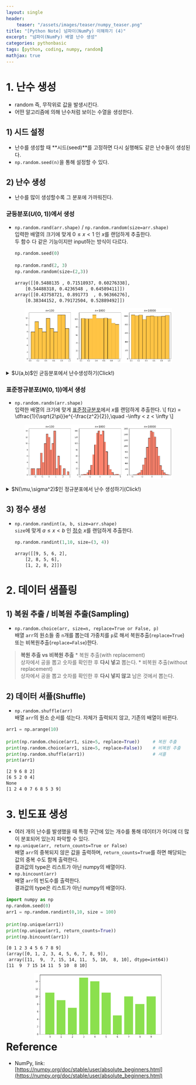 ```yaml
---
layout: single
header:
    teaser: "/assets/images/teaser/numpy_teaser.png"
title: "[Python Note] 넘파이(NumPy) 이해하기 (4)"
excerpt: "넘파이(NumPy) 배열 난수 생성"
categories: pythonbasic
tags: [python, coding, numpy, random]
mathjax: true
---
```


# 1. 난수 생성
* random 즉, 무작위로 값을 발생시킨다. 
* 어떤 알고리즘에 의해 난수처럼 보이는 수열을 생성한다. 

## 1) 시드 설정
* 난수를 생성할 때 **시드(seed)**를 고정하면 다시 실행해도 같은 난수들이 생성된다. 
* `np.random.seed(n)`을 통해 설정할 수 있다. 

## 2) 난수 생성
* 난수를 많이 생성할수록 그 분포에 가까워진다.

### 균등분포($U(0,1)$)에서 생성 
* `np.random.rand(arr.shape)` / `np.random.random(size=arr.shape)`<br>
입력한 배열의 크기에 맞게 $0\leq x<1$ 인 $x$를 랜덤하게 추출한다.<br>
두 함수 다 같은 기능이지만 input하는 방식이 다르다. 

    ```python
    np.random.seed(0)

    np.random.rand(2, 3)
    np.random.random(size=(2,3))
    ```
    ```
    array([[0.5488135 , 0.71518937, 0.60276338],
        [0.54488318, 0.4236548 , 0.64589411]])
    array([[0.43758721, 0.891773  , 0.96366276],
        [0.38344152, 0.79172504, 0.52889492]])
    ```

<p style="text-align:center; width:80%; margin:auto">
    <img src="/assets/images/numpy/rand.png">
</p>

<details style='margin-top:1em'>
<summary>
$U(a,b)$인 균등분포에서 난수생성하기(Click!)
</summary>

<div markdown="1">

\\[
    a \leq x < b \quad\rightarrow\quad 0 \leq x - a < b - a
    \quad\rightarrow\quad 0 \leq u = \dfrac{x-a}{b-a} < 1
    \quad\Rightarrow\quad  x = u\times (b-a) + a
\\]

```python
a = 3
b = 7

u = np.random.rand(10)
x = (b-a)*u + a

x
```

```
array([6.16690015, 5.11557968, 5.27217824, 6.70238655, 3.28414423,
    3.3485172 , 3.08087359, 6.33047938, 6.112627  , 6.48004859])
```

</div>
</details>


### 표준정규분포($N(0,1)$)에서 생성 
* `np.random.randn(arr.shape)`<br>
입력한 배열의 크기에 맞게 <u>표준정규분포</u>에서 $x$를 랜덤하게 추출한다.
\\[
    f(z) = \dfrac{1}{\sqrt{2\pi}}e^{-\frac{z^2}{2}},\quad 
    -\infty < z < \infty 
\\]

<p style="text-align:center; width:80%; margin:auto">
    <img src="/assets/images/numpy/randn.png">
</p>

<details style='margin-top:1em'>
<summary>
$N(\mu,\sigma^2)$인 정규분포에서 난수 생성하기(Click!)
</summary>

<div markdown="1">

\\[
    f(x) = \dfrac{1}{\sqrt{2\pi\sigma^2}}
    \exp\left(-\dfrac{(x-\mu)^2}{2\sigma^2}\right),\quad 
    Z = \dfrac{X - \mu}{\sigma}
    \quad\Rightarrow\quad X = \mu + Z\sigma
\\]

* `np.random.normal(mu, sigma, size=arr.shape)`를 사용할 수도 있다.

```python
mu = 5
sigma = 2

z = np.random.randn(10000)
x = mu + z*sigma
```

<p style="text-align:center; width:70%; margin:auto">
    <img src="/assets/images/numpy/randn2.png">
</p>

</div>
</details>


## 3) 정수 생성
* `np.random.randint(a, b, size=arr.shape)` <br>
`size`에 맞게 $a\leq x<b$ 인 <u>정수</u> $x$를 랜덤하게 추출한다.
 
    ```python
    np.random.randint(1,10, size=(3, 4))
    ```
    ```
    array([[9, 5, 6, 2],
        [2, 8, 5, 6],
        [1, 2, 8, 2]])
    ```

# 2. 데이터 샘플링
## 1) 복원 추출 / 비복원 추출(Sampling)
* `np.random.choice(arr, size=n, replace=True or False, p)` <br>
배열 `arr`의 원소들 중 `n`개를 뽑는데 가중치를 `p`로 해서 복원추출(`replace=True`) 또는 비복원추출(`replace=False`)한다.
> **복원 추출 vs 비복원 추출**
    * 복원 추출(with replacement) <br>
    상자에서 공을 뽑고 숫자를 확인한 후 **다시 넣고** 뽑는다.
    * 비복원 추출(without replacement) <br>
    상자에서 공을 뽑고 숫자를 확인한 후 **다시 넣지 않고** 남은 것에서 뽑는다.

## 2) 데이터 셔플(Shuffle)
* `np.random.shuffle(arr)` <br>
배열 `arr`의 원소 순서를 섞는다. 자체가 출력되지 않고, 기존의 배열이 바뀐다.

```python
arr1 = np.arange(10)

print(np.random.choice(arr1, size=5, replace=True))     # 복원 추출
print(np.random.choice(arr1, size=5, replace=False))    # 비복원 추출
print(np.random.shuffle(arr1))                          # 셔플
print(arr1)
```
```
[2 9 6 8 2]
[6 5 2 0 4]
None
[1 2 4 0 7 6 8 5 3 9]
```

# 3. 빈도표 생성
* 여러 개의 난수를 발생했을 때 특정 구간에 있는 개수를 통해 데이터가 어디에 더 많이 분포되어 있는지 파악할 수 있다. 
* `np.unique(arr, return_counts=True or False)`<br>
배열 `arr`의 중복되지 않은 값을 출력하며, `return_counts=True`를 하면 해당되는 값의 중복 수도 함께 출력한다. <br>
결과값의 type은 리스트가 아닌 numpy의 배열이다. 
* `np.bincount(arr)`<br>
배열 `arr`의 빈도수를 출력한다. <br>
결과값의 type은 리스트가 아닌 numpy의 배열이다. 

```python
import numpy as np
np.random.seed(0)
arr1 = np.random.randint(0,10, size = 100)

print(np.unique(arr1))
print(np.unique(arr1, return_counts=True))
print(np.bincount(arr1))
```
```
[0 1 2 3 4 5 6 7 8 9]
(array([0, 1, 2, 3, 4, 5, 6, 7, 8, 9]), 
 array([11,  9,  7, 15, 14, 11,  5, 10,  8, 10], dtype=int64))
[11  9  7 15 14 11  5 10  8 10]
```

<p style="text-align:center; width:70%; margin:auto">
    <img src="/assets/images/numpy/bincount.png">
</p>


<div class="notice" markdown="1">
<h1 style='margin-top:0em'>Reference</h1>

* NumPy, link: [https://numpy.org/doc/stable/user/absolute_beginners.html](https://numpy.org/doc/stable/user/absolute_beginners.html)

</div>

